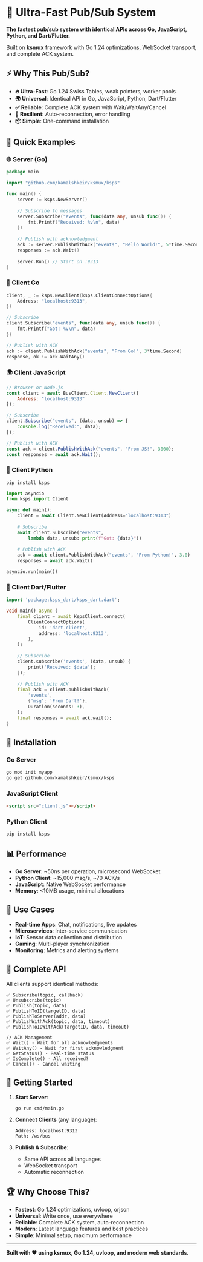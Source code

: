 # 🚀 Ultra-Fast Pub/Sub System

**The fastest pub/sub system with identical APIs across Go, JavaScript, Python, and Dart/Flutter.**

Built on **ksmux** framework with Go 1.24 optimizations, WebSocket transport, and complete ACK system.

## ⚡ Why This Pub/Sub?

- **🔥 Ultra-Fast**: Go 1.24 Swiss Tables, weak pointers, worker pools
- **🌍 Universal**: Identical API in Go, JavaScript, Python, Dart/Flutter
- **✅ Reliable**: Complete ACK system with Wait/WaitAny/Cancel
- **🔄 Resilient**: Auto-reconnection, error handling
- **📦 Simple**: One-command installation

## 🎯 Quick Examples

### 🌐 Server (Go)
```go
package main

import "github.com/kamalshkeir/ksmux/ksps"

func main() {
    server := ksps.NewServer()
    
    // Subscribe to messages
    server.Subscribe("events", func(data any, unsub func()) {
        fmt.Printf("Received: %v\n", data)
    })
    
    // Publish with acknowledgment
    ack := server.PublishWithAck("events", "Hello World!", 5*time.Second)
    responses := ack.Wait()
    
    server.Run() // Start on :9313
}
```

### 📱 Client Go
```go
client, _ := ksps.NewClient(ksps.ClientConnectOptions{
    Address: "localhost:9313",
})

// Subscribe
client.Subscribe("events", func(data any, unsub func()) {
    fmt.Printf("Got: %v\n", data)
})

// Publish with ACK
ack := client.PublishWithAck("events", "From Go!", 3*time.Second)
response, ok := ack.WaitAny()
```

### 🌍 Client JavaScript
```javascript
// Browser or Node.js
const client = await BusClient.Client.NewClient({
    Address: "localhost:9313"
});

// Subscribe
client.Subscribe("events", (data, unsub) => {
    console.log("Received:", data);
});

// Publish with ACK
const ack = client.PublishWithAck("events", "From JS!", 3000);
const responses = await ack.Wait();
```

### 🐍 Client Python
```bash
pip install ksps
```

```python
import asyncio
from ksps import Client

async def main():
    client = await Client.NewClient(Address="localhost:9313")
    
    # Subscribe
    await client.Subscribe("events", 
        lambda data, unsub: print(f"Got: {data}"))
    
    # Publish with ACK
    ack = await client.PublishWithAck("events", "From Python!", 3.0)
    responses = await ack.Wait()

asyncio.run(main())
```

### 🎯 Client Dart/Flutter
```dart
import 'package:ksps_dart/ksps_dart.dart';

void main() async {
    final client = await KspsClient.connect(
        ClientConnectOptions(
            id: 'dart-client',
            address: 'localhost:9313',
        ),
    );
    
    // Subscribe
    client.subscribe('events', (data, unsub) {
        print('Received: $data');
    });
    
    // Publish with ACK
    final ack = client.publishWithAck(
        'events', 
        {'msg': 'From Dart!'}, 
        Duration(seconds: 3),
    );
    final responses = await ack.wait();
}
```

## 🔧 Installation

### Go Server
```bash
go mod init myapp
go get github.com/kamalshkeir/ksmux/ksps
```

### JavaScript Client
```html
<script src="client.js"></script>
```

### Python Client
```bash
pip install ksps
```



## 📊 Performance

- **Go Server**: ~50ns per operation, microsecond WebSocket
- **Python Client**: ~15,000 msg/s, ~70 ACK/s
- **JavaScript**: Native WebSocket performance
- **Memory**: <10MB usage, minimal allocations

## 🎯 Use Cases

- **Real-time Apps**: Chat, notifications, live updates
- **Microservices**: Inter-service communication
- **IoT**: Sensor data collection and distribution
- **Gaming**: Multi-player synchronization
- **Monitoring**: Metrics and alerting systems

## 🔄 Complete API

All clients support identical methods:

```
✅ Subscribe(topic, callback)
✅ Unsubscribe(topic)
✅ Publish(topic, data)
✅ PublishToID(targetID, data)
✅ PublishToServer(addr, data)
✅ PublishWithAck(topic, data, timeout)
✅ PublishToIDWithAck(targetID, data, timeout)

// ACK Management
✅ Wait() - Wait for all acknowledgments
✅ WaitAny() - Wait for first acknowledgment
✅ GetStatus() - Real-time status
✅ IsComplete() - All received?
✅ Cancel() - Cancel waiting
```

## 🚀 Getting Started

1. **Start Server**:
   ```bash
   go run cmd/main.go
   ```

2. **Connect Clients** (any language):
   ```
   Address: localhost:9313
   Path: /ws/bus
   ```

3. **Publish & Subscribe**:
   - Same API across all languages
   - WebSocket transport
   - Automatic reconnection


## 🏆 Why Choose This?

- **Fastest**: Go 1.24 optimizations, uvloop, orjson
- **Universal**: Write once, use everywhere
- **Reliable**: Complete ACK system, auto-reconnection
- **Modern**: Latest language features and best practices
- **Simple**: Minimal setup, maximum performance

---

**Built with ❤️ using ksmux, Go 1.24, uvloop, and modern web standards.** 
